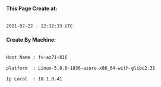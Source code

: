 
   
#### This Page Create at:

```bash

2021-07-22 - 12:32:33 UTC

```

#### Create By Machine:

```bash

Host Name : fv-az71-816

platform  : Linux-5.8.0-1036-azure-x86_64-with-glibc2.31

Ip Local  : 10.1.0.41

```

